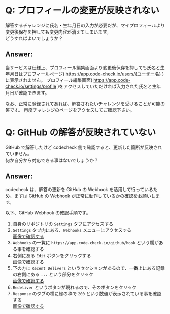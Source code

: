 # Q: プロフィールの変更が反映されない

解答するチャレンジに氏名・生年月日の入力が必要だが、マイプロフィールより変更後保存を押しても変更内容が消えてしまいます。  
どうすればよいでしょうか？

## Answer:

当サービスは仕様上、プロフィール編集画面より変更後保存を押しても氏名と生年月日はプロフィールページ( https://app.code-check.io/users/{ユーザー名} )に表示されません。
プロフィール編集画面( https://app.code-check.io/settings/profile )をアクセスしていただければ入力された氏名と生年月日が確認できます。

なお、正常に登録されてあれば、解答されたいチャレンジを受けることが可能の筈です。
再度チャレンジのページをアクセスしてご確認下さい。

# Q: GitHub の解答が反映されていない

GitHub で解答したけど codecheck 側で確認すると、更新した箇所が反映されていません。  
何か自分から対応できる事はないでしょうか？

## Answer:

codecheck は、解答の更新を GitHub の Webhook を活用して行っているため、まずは GitHub の Webhook が正常に動作しているかの確認をお願いします。

以下、GitHub Webhook の確認手順です。

1. 自身のリポジトリの `Settings` タブにアクセスする
1. `Settings` タブ内にある、`Webhooks` メニューにアクセスする  
[画像で確認する](./images/github_repo_settings.png)
1. `Webhooks` の一覧に `https://app.code-check.io/github/hook` という欄がある事を確認する
1. 右側にある `Edit` ボタンをクリックする  
[画像で確認する](./images/github_repo_settings_webhooks.png)
1. 下の方に `Recent Delivers` というセクションがあるので、一番上にある記録の右側にある `...` という部分をクリック  
[画像で確認する](./images/github_repo_settings_webhooks_manage.png)
1. `Redeliver` というボタンが現れるので、そのボタンをクリック
1. `Response` のタブの横に緑の枠で `200` という数値が表示されている事を確認する  
[画像で確認する](./images/github_repo_settings_webhooks_redeliver.png)
